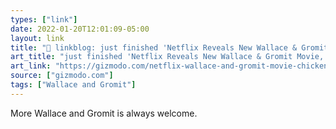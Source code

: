 ```yaml
---
types: ["link"]
date: 2022-01-20T12:01:09-05:00
layout: link
title: "🔗 linkblog: just finished 'Netflix Reveals New Wallace & Gromit Movie, Chicken Run 2 Cast'"
art_title: "just finished 'Netflix Reveals New Wallace & Gromit Movie, Chicken Run 2 Cast"
art_link: "https://gizmodo.com/netflix-wallace-and-gromit-movie-chicken-run-2-cast-1848390926"
source: ["gizmodo.com"]
tags: ["Wallace and Gromit"]
---
```

More Wallace and Gromit is always welcome.
